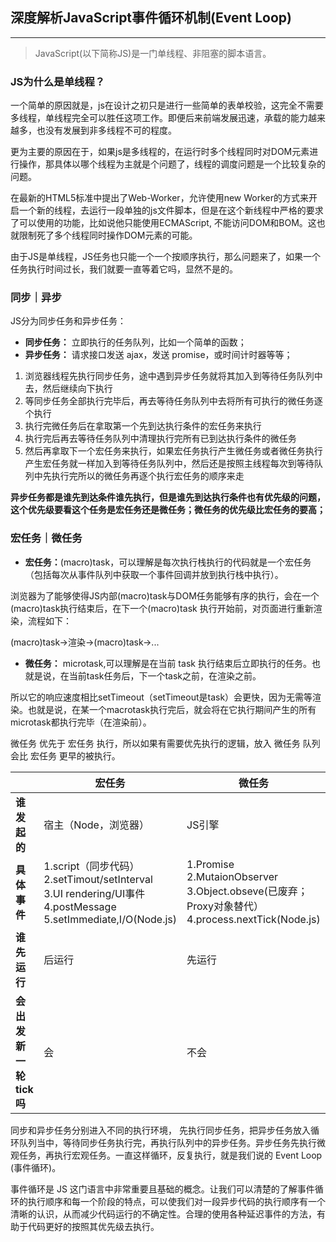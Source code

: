 ## 深度解析JavaScript事件循环机制(Event Loop)

---

> JavaScript(以下简称JS)是一门单线程、非阻塞的脚本语言。

### JS为什么是单线程？

一个简单的原因就是，js在设计之初只是进行一些简单的表单校验，这完全不需要多线程，单线程完全可以胜任这项工作。即便后来前端发展迅速，承载的能力越来越多，也没有发展到非多线程不可的程度。

更为主要的原因在于，如果js是多线程的，在运行时多个线程同时对DOM元素进行操作，那具体以哪个线程为主就是个问题了，线程的调度问题是一个比较复杂的问题。

在最新的HTML5标准中提出了Web-Worker，允许使用new Worker的方式来开启一个新的线程，去运行一段单独的js文件脚本，但是在这个新线程中严格的要求了可以使用的功能，比如说他只能使用ECMAScript, 不能访问DOM和BOM。这也就限制死了多个线程同时操作DOM元素的可能。

由于JS是单线程，JS任务也只能一个一个按顺序执行，那么问题来了，如果一个任务执行时间过长，我们就要一直等着它吗，显然不是的。

### 同步｜异步

JS分为同步任务和异步任务：

- **同步任务：** 立即执行的任务队列，比如一个简单的函数；
- **异步任务：** 请求接口发送 ajax，发送 promise，或时间计时器等等；
1. 浏览器线程先执行同步任务，途中遇到异步任务就将其加入到等待任务队列中去，然后继续向下执行
2. 等同步任务全部执行完毕后，再去等待任务队列中去将所有可执行的微任务逐个执行
3. 执行完微任务后在拿取第一个先到达执行条件的宏任务来执行
4. 执行完后再去等待任务队列中清理执行完所有已到达执行条件的微任务
5. 然后再拿取下一个宏任务来执行，如果宏任务执行产生微任务或者微任务执行产生宏任务就一样加入到等待任务队列中，然后还是按照主线程每次到等待队列中先执行完所以的微任务再逐个执行宏任务的顺序来走

**异步任务都是谁先到达条件谁先执行，但是谁先到达执行条件也有优先级的问题，这个优先级要看这个任务是宏任务还是微任务；微任务的优先级比宏任务的要高；**

### 宏任务｜微任务

- **宏任务：**(macro)task，可以理解是每次执行栈执行的代码就是一个宏任务（包括每次从事件队列中获取一个事件回调并放到执行栈中执行）。

浏览器为了能够使得JS内部(macro)task与DOM任务能够有序的执行，会在一个(macro)task执行结束后，在下一个(macro)task 执行开始前，对页面进行重新渲染，流程如下：

(macro)task->渲染->(macro)task->...

- **微任务：** microtask,可以理解是在当前 task 执行结束后立即执行的任务。也就是说，在当前task任务后，下一个task之前，在渲染之前。

所以它的响应速度相比setTimeout（setTimeout是task）会更快，因为无需等渲染。也就是说，在某一个macrotask执行完后，就会将在它执行期间产生的所有microtask都执行完毕（在渲染前）。

微任务 优先于 宏任务 执行，所以如果有需要优先执行的逻辑，放入 微任务 队列会比 宏任务 更早的被执行。

|                 | **宏任务**                                                                                                          | **微任务**                                                                                         |
| --------------- | ---------------------------------------------------------------------------------------------------------------- | ----------------------------------------------------------------------------------------------- |
| **谁发起的**        | 宿主（Node，浏览器）                                                                                                     | JS引擎                                                                                            |
| **具体事件**        | 1.script（同步代码）<br>2.setTimout/setInterval<br>3.UI rendering/UI事件<br>4.postMessage<br>5.setImmediate,I/O(Node.js) | 1.Promise<br>2.MutaionObserver<br>3.Object.obseve(已废弃；Proxy对象替代）<br>4.process.nextTick(Node.js) |
| **谁先运行**        | 后运行                                                                                                              | 先运行                                                                                             |
| **会出发新一轮tick吗** | 会                                                                                                                | 不会                                                                                              |

同步和异步任务分别进入不同的执行环境， 先执行同步任务，把异步任务放入循环队列当中，等待同步任务执行完，再执行队列中的异步任务。异步任务先执行微观任务，再执行宏观任务。一直这样循环，反复执行，就是我们说的 Event Loop (事件循环)。

事件循环是 JS 这门语言中非常重要且基础的概念。让我们可以清楚的了解事件循环的执行顺序和每一个阶段的特点，可以使我们对一段异步代码的执行顺序有一个清晰的认识，从而减少代码运行的不确定性。合理的使用各种延迟事件的方法，有助于代码更好的按照其优先级去执行。

